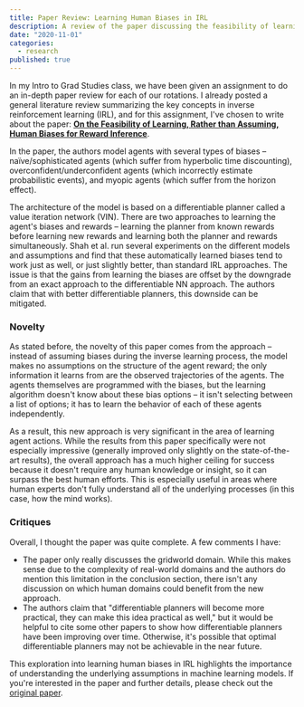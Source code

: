 ```yaml
---
title: Paper Review: Learning Human Biases in IRL
description: A review of the paper discussing the feasibility of learning human biases for reward inference in inverse reinforcement learning.
date: "2020-11-01"
categories:
  - research
published: true
---
```


In my Intro to Grad Studies class, we have been given an assignment to do an in-depth paper review for each of our rotations. I already posted a general literature review summarizing the key concepts in inverse reinforcement learning (IRL), and for this assignment, I've chosen to write about the paper: **[On the Feasibility of Learning, Rather than Assuming, Human Biases for Reward Inference](http://proceedings.mlr.press/v97/shah19a/shah19a.pdf)**.

In the paper, the authors model agents with several types of biases – naïve/sophisticated agents (which suffer from hyperbolic time discounting), overconfident/underconfident agents (which incorrectly estimate probabilistic events), and myopic agents (which suffer from the horizon effect).

The architecture of the model is based on a differentiable planner called a value iteration network (VIN). There are two approaches to learning the agent's biases and rewards – learning the planner from known rewards before learning new rewards and learning both the planner and rewards simultaneously. Shah et al. run several experiments on the different models and assumptions and find that these automatically learned biases tend to work just as well, or just slightly better, than standard IRL approaches. The issue is that the gains from learning the biases are offset by the downgrade from an exact approach to the differentiable NN approach. The authors claim that with better differentiable planners, this downside can be mitigated.

### Novelty

As stated before, the novelty of this paper comes from the approach – instead of assuming biases during the inverse learning process, the model makes no assumptions on the structure of the agent reward; the only information it learns from are the observed trajectories of the agents. The agents themselves are programmed with the biases, but the learning algorithm doesn't know about these bias options – it isn't selecting between a list of options; it has to learn the behavior of each of these agents independently.

As a result, this new approach is very significant in the area of learning agent actions. While the results from this paper specifically were not especially impressive (generally improved only slightly on the state-of-the-art results), the overall approach has a much higher ceiling for success because it doesn't require any human knowledge or insight, so it can surpass the best human efforts. This is especially useful in areas where human experts don't fully understand all of the underlying processes (in this case, how the mind works).

### Critiques

Overall, I thought the paper was quite complete. A few comments I have:

- The paper only really discusses the gridworld domain. While this makes sense due to the complexity of real-world domains and the authors do mention this limitation in the conclusion section, there isn't any discussion on which human domains could benefit from the new approach.
- The authors claim that "differentiable planners will become more practical, they can make this idea practical as well," but it would be helpful to cite some other papers to show how differentiable planners have been improving over time. Otherwise, it's possible that optimal differentiable planners may not be achievable in the near future.

This exploration into learning human biases in IRL highlights the importance of understanding the underlying assumptions in machine learning models. If you're interested in the paper and further details, please check out the [original paper](http://proceedings.mlr.press/v97/shah19a/shah19a.pdf).
